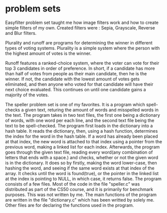 # problem sets

Easyfilter problem set taught me how image filters work and how to create simple filters of my own.
Created filters were : Sepia, Grayscale, Reverse and Blur filters.

Plurality and runoff are programs for determining the winner in different types of voting systems.
Plurality is a simple system where the person with the highest amount of votes is the winner.

Runoff features a ranked-choice system, where the voter can vote for their top 3 candidates in order of preference.
In short, if a candidate has more than half of votes from people as their main candidate, then he is the winner. If not, the candidate with the lowest amount of votes gets eliminated,
and then anyone who voted for that candidate will have their next choice evaluated. This continues on until one candidate gains a majority of the votes.

The speller problem set is one of my favorites. It is a program which spell-checks a given text, returing the amount of words and misspelled words in the text. The program takes in two text files, the first one being a dictionary of words, with one word per each line, and the second text file being the text to be spell-checked.
The program first loads in the dictionary into a hash table. It reads the dictionary, then, using a hash function, determines the index for the word in the hash table. If a word has already been placed at that index, the new word is attached to that index using a pointer from the previous word, making a linked list for each index.
Afterwards, the program goes through the given text file, reading every word(any combination of letters that ends with a space.) and checks, whether or not the given word is in the dictionary. It does so by firstly, making the word lower-case, then hashing the word, and seeing if the same word exists at that index of the array. It checks until the word is found(true), or the pointer in the linked list at the index is pointing to NULL, in which case, it returns false.
The program consists of a few files. Most of the code in the file "speller.c" was distributed as part of the CS50 course, and it is primarily for benchmark purposes. This was not written by me. The main functions of the program are written in the file "dictionary.c" which has been writted by solely me. Other files are for declaring the functions used in the program. 
